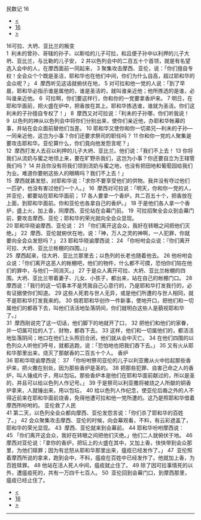 ﻿





 民数记 16




* [<](bible/NUM15.md)
* [16](bible/NUM.md)
* [>](bible/NUM17.md)



 
16可拉、大坍、亚比兰的叛变  
1  利未的曾孙、哥辖的孙子、以斯哈的儿子可拉，和吕便子孙中以利押的儿子大坍、亚比兰，与比勒的儿子安， 
2 并以色列会中的二百五十个首领，就是有名望选入会中的人，在摩西面前一同起来， 
3 聚集攻击摩西、亚伦，说：「你们擅自专权！全会众个个既是圣洁，耶和华也在他们中间，你们为什么自高，超过耶和华的会众呢？」 
4  摩西听见这话就俯伏在地， 
5 对可拉和他一党的人说：「到了早晨，耶和华必指示谁是属他的，谁是圣洁的，就叫谁亲近他；他所拣选的是谁，必叫谁亲近他。 
6  可拉啊，你们要这样行，你和你的一党要拿香炉来。 
7 明日，在耶和华面前，把火盛在炉中，把香放在其上。耶和华拣选谁，谁就为圣洁。你们这利未的子孙擅自专权了！」 
8  摩西又对可拉说：「利未的子孙哪，你们听我说！ 
9  以色列的神从以色列会中将你们分别出来，使你们亲近他，办耶和华帐幕的事，并站在会众面前替他们当差。 
10 耶和华又使你和你一切弟兄—利未的子孙—一同亲近他，这岂为小事？你们还要求祭司的职任吗？ 
11 你和你一党的人聚集是要攻击耶和华。亚伦算什么，你们竟向他发怨言呢？」  
12  摩西打发人去召以利押的儿子大坍、亚比兰。他们说：「我们不上去！ 
13 你将我们从流奶与蜜之地领上来，要在旷野杀我们，这岂为小事？你还要自立为王辖管我们吗？ 
14 并且你没有将我们领到流奶与蜜之地，也没有把田地和葡萄园给我们为业。难道你要剜这些人的眼睛吗？我们不上去！」  
15  摩西就甚发怒，对耶和华说：「求你不要享受他们的供物。我并没有夺过他们一匹驴，也没有害过他们一个人。」 
16  摩西对可拉说：「明天，你和你一党的人，并亚伦，都要站在耶和华面前； 
17 各人要拿一个香炉，共二百五十个，把香放在上面，到耶和华面前。你和亚伦也各拿自己的香炉。」 
18 于是他们各人拿一个香炉，盛上火，加上香，同摩西、亚伦站在会幕门前。 
19  可拉招聚全会众到会幕门前，要攻击摩西、亚伦；耶和华的荣光就向全会众显现。  
20 耶和华晓谕摩西、亚伦说： 
21 「你们离开这会众，我好在转眼之间把他们灭绝。」 
22  摩西、亚伦就俯伏在地，说：「神，万人之灵的神啊，一人犯罪，你就要向全会众发怒吗？」 
23 耶和华晓谕摩西说： 
24 「你吩咐会众说：『你们离开可拉、大坍、亚比兰帐棚的四围。』」  
25  摩西起来，往大坍、亚比兰那里去；以色列的长老也随着他去。 
26 他吩咐会众说：「你们离开这恶人的帐棚吧，他们的物件，什么都不可摸，恐怕你们陷在他们的罪中，与他们一同消灭。」 
27 于是众人离开可拉、大坍、亚比兰帐棚的四围。大坍、亚比兰带着妻子、儿女、小孩子，都出来，站在自己的帐棚门口。 
28  摩西说：「我行的这一切事本不是凭我自己心意行的，乃是耶和华打发我行的，必有证据使你们知道。 
29 这些人死若与世人无异，或是他们所遭的与世人相同，就不是耶和华打发我来的。 
30 倘若耶和华创作一件新事，使地开口，把他们和一切属他们的都吞下去，叫他们活活地坠落阴间，你们就明白这些人是藐视耶和华了。」  
31  摩西刚说完了这一切话，他们脚下的地就开了口， 
32 把他们和他们的家眷，并一切属可拉的人丁、财物，都吞下去。 
33 这样，他们和一切属他们的，都活活地坠落阴间；地口在他们上头照旧合闭，他们就从会中灭亡。 
34 在他们四围的以色列众人听他们呼号，就都逃跑，说：「恐怕地也把我们吞下去。」 
35 又有火从耶和华那里出来，烧灭了那献香的二百五十个人。 香炉  
36 耶和华晓谕摩西说： 
37 「你吩咐祭司亚伦的儿子以利亚撒从火中捡起那些香炉来，把火撒在别处，因为那些香炉是圣的。 
38 把那些犯罪、自害己命之人的香炉，叫人锤成片子，用以包坛。那些香炉本是他们在耶和华面前献过的，所以是圣的，并且可以给以色列人作记号。」 
39 于是祭司以利亚撒将被烧之人所献的铜香炉拿来，人就锤出来，用以包坛， 
40 给以色列人作纪念，使亚伦后裔之外的人不得近前来在耶和华面前烧香，免得他遭可拉和他一党所遭的。这乃是照耶和华借着摩西所吩咐的。 亚伦救了人民  
41 第二天，以色列全会众都向摩西、亚伦发怨言说：「你们杀了耶和华的百姓了。」 
42 会众聚集攻击摩西、亚伦的时候，向会幕观看，不料，有云彩遮盖了，耶和华的荣光显现。 
43  摩西、亚伦就来到会幕前。 
44 耶和华吩咐摩西说： 
45 「你们离开这会众，我好在转眼之间把他们灭绝。」他们二人就俯伏于地。 
46  摩西对亚伦说：「拿你的香炉，把坛上的火盛在其中，又加上香，快快带到会众那里，为他们赎罪；因为有忿怒从耶和华那里出来，瘟疫已经发作了。」 
47  亚伦照着摩西所说的拿来，跑到会中，不料，瘟疫在百姓中已经发作了。他就加上香，为百姓赎罪。 
48 他站在活人死人中间，瘟疫就止住了。 
49 除了因可拉事情死的以外，遭瘟疫死的，共有一万四千七百人。 
50  亚伦回到会幕门口，到摩西那里，瘟疫已经止住了。 
* [<](bible/NUM15.md)
* [16](bible/NUM.md)
* [>](bible/NUM17.md)





---









